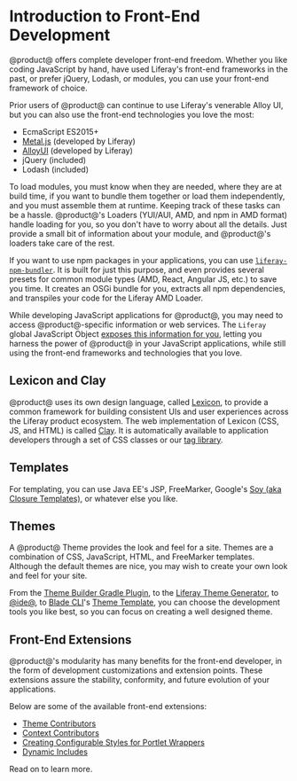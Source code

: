 # Introduction to Front-End Development [](id=introduction-to-frontend-development)

@product@ offers complete developer front-end freedom. Whether you like coding 
JavaScript by hand, have used Liferay's front-end frameworks in the past, or 
prefer jQuery, Lodash, or modules, you can use your front-end framework of 
choice. 

Prior users of @product@ can continue to use Liferay's venerable Alloy UI, but
you can also use the front-end technologies you love the most:

-   EcmaScript ES2015+
-   [Metal.js](https://metaljs.com/) (developed by Liferay)
-   [AlloyUI](https://alloyui.com/) (developed by Liferay)
-   jQuery (included)
-   Lodash (included)

To load modules, you must know when they are needed, where they are at build
time, if you want to bundle them together or load them independently, and you
must assemble them at runtime. Keeping track of these tasks can be a hassle.
@product@'s Loaders (YUI/AUI, AMD, and npm in AMD format) handle loading for
you, so you don't have to worry about all the details. Just provide a small bit
of information about your module, and @product@'s loaders take care of the rest. 

If you want to use npm packages in your applications, you can use
[`liferay-npm-bundler`](/develop/reference/-/knowledge_base/7-1/liferay-npm-bundler). 
It is built for just this purpose, and even provides several presets for common
module types (AMD, React, Angular JS,  etc.) to save you time. It creates an
OSGi bundle for you, extracts all npm dependencies, and transpiles your
code for the Liferay AMD Loader. 

While developing JavaScript applications for @product@, you may need to access 
@product@-specific information or web services. The `Liferay` global JavaScript 
Object 
[exposes this information for you](/develop/tutorials/-/knowledge_base/7-1/liferay-javascript-apis), 
letting you harness the power of @product@ in your JavaScript applications, 
while still using the front-end frameworks and technologies that you love. 

## Lexicon and Clay [](id=lexicon)

@product@ uses its own design language, called 
[Lexicon](https://lexicondesign.io/docs/lexicon/), to provide a common framework 
for building consistent UIs and user experiences across the Liferay product 
ecosystem. The web implementation of Lexicon (CSS, JS, and HTML) is called 
[Clay](https://claycss.com/docs/clay/). It is automatically available to 
application developers through a set of CSS classes or our 
[tag library](/develop/tutorials/-/knowledge_base/7-1/using-the-clay-taglib-in-your-portlets). 

## Templates [](id=templates)

For templating, you can use Java EE's JSP, FreeMarker, Google's 
[Soy (aka Closure Templates)](/develop/tutorials/-/knowledge_base/7-1/liferay-soy-portlet), or
whatever else you like. 

## Themes [](id=themes)

A @product@ Theme provides the look and feel for a site. Themes are
a combination of CSS, JavaScript, HTML, and FreeMarker templates. Although the
default themes are nice, you may wish to create your own look and feel for your 
site. 

From the 
[Theme Builder Gradle Plugin](/develop/reference/-/knowledge_base/7-1/theme-builder-gradle-plugin), 
to the 
[Liferay Theme Generator](/develop/tutorials/-/knowledge_base/7-1/creating-themes), 
to 
[@ide@](/develop/tutorials/-/knowledge_base/7-1/creating-themes-with-liferay-ide), 
to 
[Blade CLI](/develop/tutorials/-/knowledge_base/7-1/blade-cli)'s 
[Theme Template](/develop/reference/-/knowledge_base/7-1/theme-template), you
can choose the development tools you like best, so you can focus on creating
a well designed theme. 

## Front-End Extensions [](id=frontend-extensions)

@product@'s modularity has many benefits for the front-end developer, in the 
form of development customizations and extension points. These extensions assure 
the stability, conformity, and future evolution of your applications. 

Below are some of the available front-end extensions:

- [Theme Contributors](/develop/tutorials/-/knowledge_base/7-1/packaging-independent-ui-resources-for-your-site)
- [Context Contributors](/develop/tutorials/-/knowledge_base/7-1/injecting-additional-context-variables-into-your-templates)
- [Creating Configurable Styles for Portlet Wrappers](/develop/tutorials/-/knowledge_base/7-1/creating-configurable-styles-for-portlet-wrappers)
- [Dynamic Includes](/develop/tutorials/-/knowledge_base/7-1/adding-new-behavior-to-an-editor)

Read on to learn more. 
